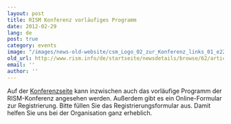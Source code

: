 ```yaml
---
layout: post
title: RISM Konferenz vorläufiges Programm
date: 2012-02-29
lang: de
post: true
category: events
image: "/images/news-old-website/csm_Logo_02_zur_Konferenz_links_01_e22c2dd641.jpg"
old_url: http://www.rism.info/de/startseite/newsdetails/browse/62/article/64/rism-conference-preliminary-program.html
email: ''
author: ''
---
```


Auf der [Konferenzseite](/de/publikationen/konferenz-2012/conference-2012.html#c2235 "Öffnet internen Link im aktuellen Fenster") kann inzwischen auch das vorläufige Programm der RISM-Konferenz angesehen werden. Außerdem gibt es ein Online-Formular zur Registrierung. Bitte füllen Sie das Registrierungsformular aus. Damit helfen Sie uns bei der Organisation ganz erheblich.